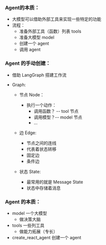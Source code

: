 ### Agent的本质：
- 大模型可以借助外部工具来实现一些特定的功能
- 流程：
    - 准备外部工具（函数）列表 tools
    - 准备大模型 model
    - 创建一个 agent
    - 调用 agent

### Agent 的手动创建：
- 借助 LangGraph 搭建工作流
- Graph:
    
    - 节点 Node：
      - 执行一个动作：
        - 调用函数？ -- tool 节点
        - 调用模型？-- model 节点
        - ...
    
    - 边 Edge:
      - 节点之间的连线
      - 代表着状态转移
      - 固定边
      - 条件边

    - 状态 State:
      - 最常用的就是 Message State
      - 状态中存储着消息


### Agent 的本质：

- model 一个大模型
  - 做决策大脑
- tools 一些列工具
  - 做能力拓展（专长）
- create_react_agent 创建一个 agent
